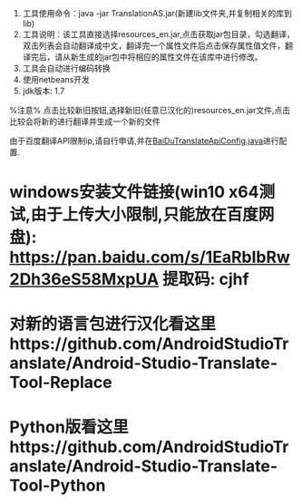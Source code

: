 1. 工具使用命令：java -jar TranslationAS.jar(新建lib文件夹,并复制相关的库到lib)
2. 工具说明：该工具直接选择resources_en.jar,点击获取jar包目录，勾选翻译，双击列表会自动翻译成中文，翻译完一个属性文件后点击保存属性值文件，翻译完后，请从新生成的jar包中将相应的属性文件在该库中进行修改。
3. 工具会自动进行编码转换
4. 使用netbeans开发
5. jdk版本: 1.7

%注意%
点击比较新旧按钮,选择新旧(任意已汉化的)resources_en.jar文件,点击比较会将新的进行翻译并生成一个新的文件

由于百度翻译API限制ip,请自行申请,并在[BaiDuTranslateApiConfig.java](https://github.com/AndroidStudioTranslate/Android-Studio-Translate-Tool/blob/master/src/translation/baidu/BaiDuTranslateApiConfig.java "BaiDuTranslateApiConfig.java")进行配置.


# windows安装文件链接(win10 x64测试,由于上传大小限制,只能放在百度网盘): https://pan.baidu.com/s/1EaRbIbRw2Dh36eS58MxpUA 提取码: cjhf

# 对新的语言包进行汉化看这里https://github.com/AndroidStudioTranslate/Android-Studio-Translate-Tool-Replace

# Python版看这里https://github.com/AndroidStudioTranslate/Android-Studio-Translate-Tool-Python
